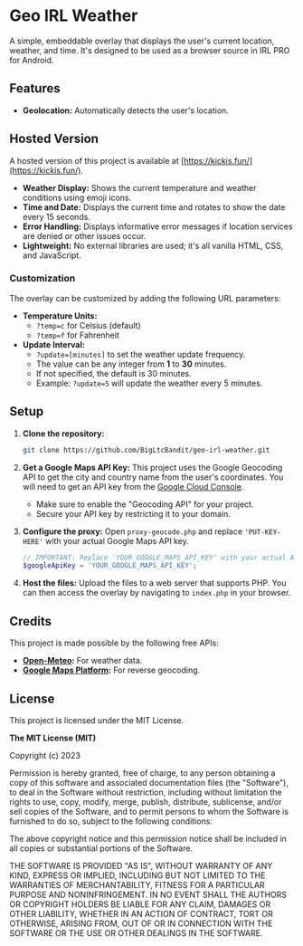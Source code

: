 # Geo IRL Weather

A simple, embeddable overlay that displays the user's current location, weather, and time. It's designed to be used as a browser source in IRL PRO for Android.

## Features

*   **Geolocation:** Automatically detects the user's location.

## Hosted Version

A hosted version of this project is available at [https://kickis.fun/](https://kickis.fun/).
*   **Weather Display:** Shows the current temperature and weather conditions using emoji icons.
*   **Time and Date:** Displays the current time and rotates to show the date every 15 seconds.
*   **Error Handling:** Displays informative error messages if location services are denied or other issues occur.
*   **Lightweight:** No external libraries are used; it's all vanilla HTML, CSS, and JavaScript.

### Customization

The overlay can be customized by adding the following URL parameters:

*   **Temperature Units:**
    *   `?temp=c` for Celsius (default)
    *   `?temp=f` for Fahrenheit
*   **Update Interval:**
    *   `?update=[minutes]` to set the weather update frequency.
    *   The value can be any integer from **1** to **30** minutes.
    *   If not specified, the default is 30 minutes.
    *   Example: `?update=5` will update the weather every 5 minutes.

## Setup

1.  **Clone the repository:**
    ```bash
    git clone https://github.com/BigLtcBandit/geo-irl-weather.git
    ```
2.  **Get a Google Maps API Key:**
    This project uses the Google Geocoding API to get the city and country name from the user's coordinates. You will need to get an API key from the [Google Cloud Console](https://console.cloud.google.com/).
    - Make sure to enable the "Geocoding API" for your project.
    - Secure your API key by restricting it to your domain.

3.  **Configure the proxy:**
    Open `proxy-geocode.php` and replace `'PUT-KEY-HERE'` with your actual Google Maps API key.
    ```php
    // IMPORTANT: Replace 'YOUR_GOOGLE_MAPS_API_KEY' with your actual API key.
    $googleApiKey = 'YOUR_GOOGLE_MAPS_API_KEY';
    ```
4.  **Host the files:**
    Upload the files to a web server that supports PHP. You can then access the overlay by navigating to `index.php` in your browser.

## Credits

This project is made possible by the following free APIs:

*   **[Open-Meteo](https://open-meteo.com/):** For weather data.
*   **[Google Maps Platform](https://developers.google.com/maps):** For reverse geocoding.

## License

This project is licensed under the MIT License.

**The MIT License (MIT)**

Copyright (c) 2023

Permission is hereby granted, free of charge, to any person obtaining a copy of this software and associated documentation files (the "Software"), to deal in the Software without restriction, including without limitation the rights to use, copy, modify, merge, publish, distribute, sublicense, and/or sell copies of the Software, and to permit persons to whom the Software is furnished to do so, subject to the following conditions:

The above copyright notice and this permission notice shall be included in all copies or substantial portions of the Software.

THE SOFTWARE IS PROVIDED "AS IS", WITHOUT WARRANTY OF ANY KIND, EXPRESS OR IMPLIED, INCLUDING BUT NOT LIMITED TO THE WARRANTIES OF MERCHANTABILITY, FITNESS FOR A PARTICULAR PURPOSE AND NONINFRINGEMENT. IN NO EVENT SHALL THE AUTHORS OR COPYRIGHT HOLDERS BE LIABLE FOR ANY CLAIM, DAMAGES OR OTHER LIABILITY, WHETHER IN AN ACTION OF CONTRACT, TORT OR OTHERWISE, ARISING FROM, OUT OF OR IN CONNECTION WITH THE SOFTWARE OR THE USE OR OTHER DEALINGS IN THE SOFTWARE.
